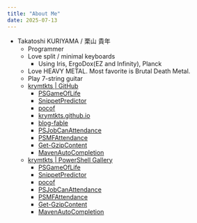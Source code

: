 ```yaml
---
title: "About Me"
date: 2025-07-13
---
```


- Takatoshi KURIYAMA / 栗山 貴年
  - Programmer
  - Love split / minimal keyboards
    - Using Iris, ErgoDox(EZ and Infinity), Planck
  - Love HEAVY METAL. Most favorite is Brutal Death Metal.
  - Play 7-string guitar
  - [krymtkts | GitHub](https://github.com/krymtkts)
    - [PSGameOfLife](https://github.com/krymtkts/PSGameOfLife)
    - [SnippetPredictor](https://github.com/krymtkts/SnippetPredictor)
    - [pocof](https://github.com/krymtkts/pocof)
    - [krymtkts.github.io](https://github.com/krymtkts/krymtkts.github.io)
    - [blog-fable](https://github.com/krymtkts/blog-fable)
    - [PSJobCanAttendance](https://github.com/krymtkts/PSJobCanAttendance)
    - [PSMFAttendance](https://github.com/krymtkts/PSMFAttendance)
    - [Get-GzipContent](https://github.com/krymtkts/Get-GzipContent)
    - [MavenAutoCompletion](https://github.com/krymtkts/MavenAutoCompletion)
  - [krymtkts | PowerShell Gallery](https://www.powershellgallery.com/profiles/krymtkts)
    - [PSGameOfLife](https://www.powershellgallery.com/packages/PSGameOfLife/)
    - [SnippetPredictor](https://www.powershellgallery.com/packages/SnippetPredictor/)
    - [pocof](https://www.powershellgallery.com/packages/pocof/)
    - [PSJobCanAttendance](https://www.powershellgallery.com/packages/PSJobCanAttendance/)
    - [PSMFAttendance](https://www.powershellgallery.com/packages/PSMFAttendance/)
    - [Get-GzipContent](https://www.powershellgallery.com/packages/Get-GzipContent/)
    - [MavenAutoCompletion](https://www.powershellgallery.com/packages/MavenAutoCompletion/)
